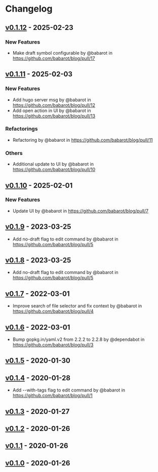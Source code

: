 # Changelog

## [v0.1.12](https://github.com/babarot/blog/compare/v0.1.11...v0.1.12) - 2025-02-23
### New Features
- Make draft symbol configurable by @babarot in https://github.com/babarot/blog/pull/17

## [v0.1.11](https://github.com/babarot/blog/compare/v0.1.10...v0.1.11) - 2025-02-03
### New Features
- Add hugo server msg by @babarot in https://github.com/babarot/blog/pull/12
- Add open action in UI by @babarot in https://github.com/babarot/blog/pull/13
### Refactorings
- Refactoring by @babarot in https://github.com/babarot/blog/pull/11
### Others
- Additional update to UI by @babarot in https://github.com/babarot/blog/pull/10

## [v0.1.10](https://github.com/babarot/blog/compare/v0.1.9...v0.1.10) - 2025-02-01
### New Features
- Update UI by @babarot in https://github.com/babarot/blog/pull/7

## [v0.1.9](https://github.com/babarot/blog/compare/v0.1.7...v0.1.9) - 2023-03-25
- Add no-draft flag to edit command by @babarot in https://github.com/babarot/blog/pull/5

## [v0.1.8](https://github.com/babarot/blog/compare/v0.1.7...v0.1.8) - 2023-03-25
- Add no-draft flag to edit command by @babarot in https://github.com/babarot/blog/pull/5

## [v0.1.7](https://github.com/babarot/blog/compare/v0.1.6...v0.1.7) - 2022-03-01
- Improve search of file selector and fix context by @babarot in https://github.com/babarot/blog/pull/4

## [v0.1.6](https://github.com/babarot/blog/compare/v0.1.5...v0.1.6) - 2022-03-01
- Bump gopkg.in/yaml.v2 from 2.2.2 to 2.2.8 by @dependabot in https://github.com/babarot/blog/pull/3

## [v0.1.5](https://github.com/babarot/blog/compare/v0.1.4...v0.1.5) - 2020-01-30

## [v0.1.4](https://github.com/babarot/blog/compare/v0.1.3...v0.1.4) - 2020-01-28
- Add --with-tags flag to edit command by @babarot in https://github.com/babarot/blog/pull/1

## [v0.1.3](https://github.com/babarot/blog/compare/v0.1.2...v0.1.3) - 2020-01-27

## [v0.1.2](https://github.com/babarot/blog/compare/v0.1.1...v0.1.2) - 2020-01-26

## [v0.1.1](https://github.com/babarot/blog/compare/v0.1.0...v0.1.1) - 2020-01-26

## [v0.1.0](https://github.com/babarot/blog/commits/v0.1.0) - 2020-01-26
